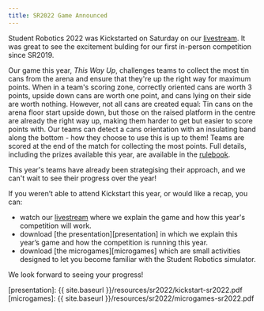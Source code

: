```yaml
---
title: SR2022 Game Announced
---
```


Student Robotics 2022 was Kickstarted on Saturday on our [livestream][livestream]. It was great to see the excitement bulding for our first in-person competition since SR2019.

Our game this year, _This Way Up_, challenges teams to collect the most tin cans from the arena and ensure that they're up the right way for maximum points. When in a team's scoring zone, correctly oriented cans are worth 3 points, upside down cans are worth one point, and cans lying on their side are worth nothing. However, not all cans are created equal: Tin cans on the arena floor start upside down, but those on the raised platform in the centre are already the right way up, making them harder to get but easier to score points with. Our teams can detect a cans orientation with an insulating band along the bottom - how they choose to use this is up to them! Teams are scored at the end of the match for collecting the most points. Full details, including the prizes available this year, are available in the [rulebook][rules].

This year's teams have already been strategising their approach, and we can't wait to see their progress over the year!

If you weren’t able to attend Kickstart this year, or would like a recap, you can:

- watch our [livestream][livestream] where we explain the game and how this year's competition will work.
- download [the presentation][presentation] in which we explain this year’s game and how the competition is running this year.
- download [the microgames][microgames] which are small activities designed to let you become familiar with the Student Robotics simulator.

We look forward to seeing your progress!

[rules]: https://studentrobotics.org/docs/rules/
[livestream]: https://www.youtube.com/watch?v=QdZSiUWU4Sk
[presentation]: {{ site.baseurl }}/resources/sr2022/kickstart-sr2022.pdf
[microgames]: {{ site.baseurl }}/resources/sr2022/microgames-sr2022.pdf
